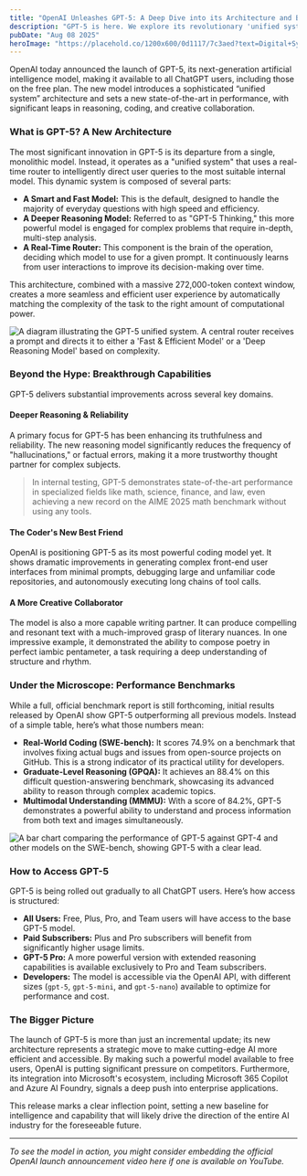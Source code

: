 ```yaml
---
title: "OpenAI Unleashes GPT-5: A Deep Dive into its Architecture and Breakthrough Capabilities"
description: "GPT-5 is here. We explore its revolutionary 'unified system' architecture, analyze its state-of-the-art performance, and break down what its new capabilities mean for the future of AI."
pubDate: "Aug 08 2025"
heroImage: "https://placehold.co/1200x600/0d1117/7c3aed?text=Digital+Synapse"
---
```


OpenAI today announced the launch of GPT-5, its next-generation artificial intelligence model, making it available to all ChatGPT users, including those on the free plan. The new model introduces a sophisticated “unified system” architecture and sets a new state-of-the-art in performance, with significant leaps in reasoning, coding, and creative collaboration.

### What is GPT-5? A New Architecture

The most significant innovation in GPT-5 is its departure from a single, monolithic model. Instead, it operates as a "unified system" that uses a real-time router to intelligently direct user queries to the most suitable internal model. This dynamic system is composed of several parts:

*   **A Smart and Fast Model:** This is the default, designed to handle the majority of everyday questions with high speed and efficiency.
*   **A Deeper Reasoning Model:** Referred to as "GPT-5 Thinking," this more powerful model is engaged for complex problems that require in-depth, multi-step analysis.
*   **A Real-Time Router:** This component is the brain of the operation, deciding which model to use for a given prompt. It continuously learns from user interactions to improve its decision-making over time.

This architecture, combined with a massive 272,000-token context window, creates a more seamless and efficient user experience by automatically matching the complexity of the task to the right amount of computational power.

![A diagram illustrating the GPT-5 unified system. A central router receives a prompt and directs it to either a 'Fast & Efficient Model' or a 'Deep Reasoning Model' based on complexity.](https://placehold.co/800x450/1a1a1a/ffffff?text=Prompt+%E2%86%92+%5BRouter%5D+%E2%86%92+Models)

### Beyond the Hype: Breakthrough Capabilities

GPT-5 delivers substantial improvements across several key domains.

#### Deeper Reasoning & Reliability
A primary focus for GPT-5 has been enhancing its truthfulness and reliability. The new reasoning model significantly reduces the frequency of "hallucinations," or factual errors, making it a more trustworthy thought partner for complex subjects.

> In internal testing, GPT-5 demonstrates state-of-the-art performance in specialized fields like math, science, finance, and law, even achieving a new record on the AIME 2025 math benchmark without using any tools.

#### The Coder's New Best Friend
OpenAI is positioning GPT-5 as its most powerful coding model yet. It shows dramatic improvements in generating complex front-end user interfaces from minimal prompts, debugging large and unfamiliar code repositories, and autonomously executing long chains of tool calls.

#### A More Creative Collaborator
The model is also a more capable writing partner. It can produce compelling and resonant text with a much-improved grasp of literary nuances. In one impressive example, it demonstrated the ability to compose poetry in perfect iambic pentameter, a task requiring a deep understanding of structure and rhythm.

### Under the Microscope: Performance Benchmarks

While a full, official benchmark report is still forthcoming, initial results released by OpenAI show GPT-5 outperforming all previous models. Instead of a simple table, here’s what those numbers mean:

*   **Real-World Coding (SWE-bench):** It scores 74.9% on a benchmark that involves fixing actual bugs and issues from open-source projects on GitHub. This is a strong indicator of its practical utility for developers.
*   **Graduate-Level Reasoning (GPQA):** It achieves an 88.4% on this difficult question-answering benchmark, showcasing its advanced ability to reason through complex academic topics.
*   **Multimodal Understanding (MMMU):** With a score of 84.2%, GPT-5 demonstrates a powerful ability to understand and process information from both text and images simultaneously.

![A bar chart comparing the performance of GPT-5 against GPT-4 and other models on the SWE-bench, showing GPT-5 with a clear lead.](https://placehold.co/800x450/1a1a1a/00ff99?text=Benchmark%3A+SWE-bench+%7C%7C+GPT-5%3A+74.9%25)

### How to Access GPT-5

GPT-5 is being rolled out gradually to all ChatGPT users. Here’s how access is structured:

*   **All Users:** Free, Plus, Pro, and Team users will have access to the base GPT-5 model.
*   **Paid Subscribers:** Plus and Pro subscribers will benefit from significantly higher usage limits.
*   **GPT-5 Pro:** A more powerful version with extended reasoning capabilities is available exclusively to Pro and Team subscribers.
*   **Developers:** The model is accessible via the OpenAI API, with different sizes (`gpt-5`, `gpt-5-mini`, and `gpt-5-nano`) available to optimize for performance and cost.

### The Bigger Picture

The launch of GPT-5 is more than just an incremental update; its new architecture represents a strategic move to make cutting-edge AI more efficient and accessible. By making such a powerful model available to free users, OpenAI is putting significant pressure on competitors. Furthermore, its integration into Microsoft's ecosystem, including Microsoft 365 Copilot and Azure AI Foundry, signals a deep push into enterprise applications.

This release marks a clear inflection point, setting a new baseline for intelligence and capability that will likely drive the direction of the entire AI industry for the foreseeable future.

---

*To see the model in action, you might consider embedding the official OpenAI launch announcement video here if one is available on YouTube.*